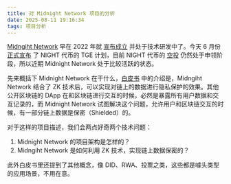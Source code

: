 ```yaml
---
title: 对 Midnight Network 项目的分析
date: 2025-08-11 19:16:34
tags: 项目分析
---
```


[Midngiht Network](https://midnight.network/) 早在 2022 年就 [宣布成立](https://iohk.io/en/blog/posts/2022/11/18/iog-announces-new-blockchain-to-protect-data-and-safeguard-technology-freedoms/?utm_source=chatgpt.com) 并处于技术研发中了。今天 6 月份 [正式宣布](https://midnight.network/blog/state-of-the-network-june-2025?utm_source=chatgpt.com) 了 NIGHT 代币的 TGE 计划，目前 NIGHT 代币的 [空投](https://www.midnight.gd/) 仍然处于申领阶段，所以近期 Midnight Network 处于比较活跃的状态。

先来概括下 Midnight Network 在干什么，[白皮书](https://midnight.network/whitepaper) 中的介绍是，Midngiht Network 结合了 ZK 技术后，可以实现对链上的数据进行隐私保护的效果。其他公开区块链的 DApp 在和区块链进行交互的时候，必然是暴露所有用户数据和交互记录的，而 Midnight Network 试图解决这个问题，允许用户和区块链交互的时候，有一部分链上数据是保密（Shielded）的。

对于这样的项目描述，我们会两点好奇两个技术问题：

1. Midnight Network 的项目架构是怎样的？
2. Midngiht Network 是如何利用 ZK 技术，实现链上数据保密的？

此外白皮书里还提到了其他概念，像 DID、RWA、投票之类，这些都是噱头类型的应用场景，不用在意。



